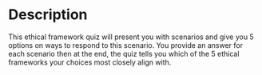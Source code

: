 # Description
This ethical framework quiz will present you with scenarios and give you 5 options on ways to respond to this scenario. You provide an answer for each scenario then at the end, the quiz tells you which of the 5 ethical frameworks your choices most closely align with.
